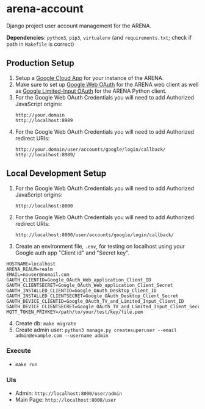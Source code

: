 # arena-account
Django project user account management for the ARENA.

**Dependencies**: `python3`, `pip3`, `virtualenv` (and `requirements.txt`; check if path in `Makefile` is correct)

## Production Setup
1. Setup a [Google Cloud App](https://developers.google.com/identity/protocols/oauth2) for your instance of the ARENA.
2. Make sure to set up [Google Web OAuth](https://developers.google.com/identity/protocols/oauth2/web-server) for the ARENA web client as well as [Google Limited-Input OAuth](https://developers.google.com/identity/protocols/oauth2/limited-input-device) for the ARENA Python client.
3. For the Google Web OAuth Credentials you will need to add Authorized JavaScript origins:
    ```
    http://your.domain
    http://localhost:8989
    ```
4. For the Google Web OAuth Credentials you will need to add Authorized redirect URIs:
    ```
    http://your.domain/user/accounts/google/login/callback/
    http://localhost:8989/
    ```

## Local Development Setup
1. For the Google Web OAuth Credentials you will need to add Authorized JavaScript origins:
    ```
    http://localhost:8000
    ```
2. For the Google Web OAuth Credentials you will need to add Authorized redirect URIs:
    ```
    http://localhost:8000/user/accounts/google/login/callback/
    ```
3. Create an environment file, `.env`, for testing on localhost using your Google auth app "Client id" and "Secret key".
```env
HOSTNAME=localhost
ARENA_REALM=realm
EMAIL=nouser@nomail.com
GAUTH_CLIENTID=Google_OAuth_Web_application_Client_ID
GAUTH_CLIENTSECRET=Google_OAuth_Web_application_Client_Secret
GAUTH_INSTALLED_CLIENTID=Google_OAuth_Desktop_Client_ID
GAUTH_INSTALLED_CLIENTSECRET=Google_OAuth_Desktop_Client_Secret
GAUTH_DEVICE_CLIENTID=Google_OAuth_TV_and_Limited_Input_Client_ID
GAUTH_DEVICE_CLIENTSECRET=Google_OAuth_TV_and_Limited_Input_Client_Secret
MQTT_TOKEN_PRIVKEY=/path/to/your/test/key/file.pem
```
4. Create db: ```make migrate```
5. Create admin user: ```python3 manage.py createsuperuser --email admin@example.com --username admin```

### Execute
- ```make run```

### UIs
- Admin: `http://localhost:8000/user/admin`
- Main Page: `http://localhost:8000/user`
